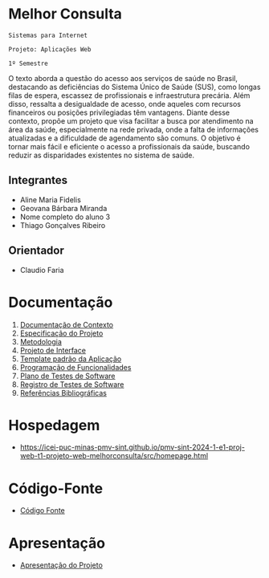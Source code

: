 # Melhor Consulta

`Sistemas para Internet`

`Projeto: Aplicações Web`

`1º Semestre`

O texto aborda a questão do acesso aos serviços de saúde no Brasil, destacando as deficiências do Sistema Único de Saúde (SUS), como longas filas de espera, escassez de profissionais e infraestrutura precária. Além disso, ressalta a desigualdade de acesso, onde aqueles com recursos financeiros ou posições privilegiadas têm vantagens. Diante desse contexto, propõe um projeto que visa facilitar a busca por atendimento na área da saúde, especialmente na rede privada, onde a falta de informações atualizadas e a dificuldade de agendamento são comuns. O objetivo é tornar mais fácil e eficiente o acesso a profissionais da saúde, buscando reduzir as disparidades existentes no sistema de saúde.

## Integrantes

* Aline Maria Fidelis
* Geovana Bárbara Miranda
* Nome completo do aluno 3
* Thiago Gonçalves Ribeiro


## Orientador

* Claudio Faria

# Documentação

<ol>
<li><a href="documents/01-Documentação de Contexto.md"> Documentação de Contexto</a></li>
<li><a href="documents/02-Especificação do Projeto.md"> Especificação do Projeto</a></li>
<li><a href="documents/03-Metodologia.md"> Metodologia</a></li>
<li><a href="documents/04-Projeto de Interface.md"> Projeto de Interface</a></li>
<li><a href="documents/05-Template padrão da Aplicação.md"> Template padrão da Aplicação</a></li>
<li><a href="documents/06-Programação de Funcionalidades.md"> Programação de Funcionalidades</a></li>
<li><a href="documents/07-Plano de Testes de Software.md"> Plano de Testes de Software</a></li>
<li><a href="documents/08-Registro de Testes de Software.md"> Registro de Testes de Software</a></li>
<li><a href="documents/09-Referências Bibliográficas.md"> Referências Bibliográficas</a></li>
</ol>

# Hospedagem

* https://icei-puc-minas-pmv-sint.github.io/pmv-sint-2024-1-e1-proj-web-t1-projeto-web-melhorconsulta/src/homepage.html 

# Código-Fonte

* <a href="src/README.md">Código Fonte</a>

# Apresentação

* <a href="presentation/README.md">Apresentação do Projeto</a>
